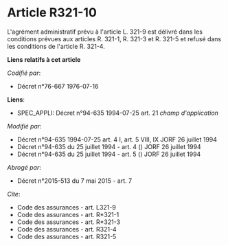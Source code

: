 # Article R321-10

L'agrément administratif prévu à l'article L. 321-9 est délivré dans les conditions prévues aux articles R. 321-1, R. 321-3
et R. 321-5 et refusé dans les conditions de l'article R. 321-4.

**Liens relatifs à cet article**

_Codifié par_:

  - Décret n°76-667 1976-07-16

**Liens**:

  - SPEC_APPLI: Décret n°94-635 1994-07-25 art. 21 *champ d'application*

_Modifié par_:

  - Décret n°94-635 1994-07-25 art. 4 I, art. 5 VIII, IX JORF 26 juillet 1994
  - Décret n°94-635 du 25 juillet 1994 - art. 4 () JORF 26 juillet 1994
  - Décret n°94-635 du 25 juillet 1994 - art. 5 () JORF 26 juillet 1994

_Abrogé par_:

  - Décret n°2015-513 du 7 mai 2015 - art. 7

_Cite_:

  - Code des assurances - art. L321-9
  - Code des assurances - art. R*321-1
  - Code des assurances - art. R*321-3
  - Code des assurances - art. R321-4
  - Code des assurances - art. R321-5
